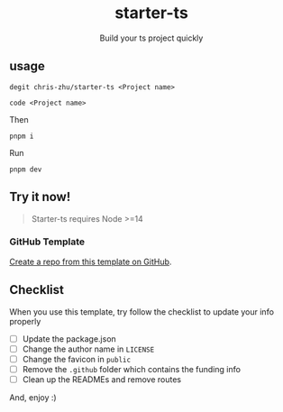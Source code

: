 <h1 align="center">starter-ts</h1>
<p align="center">Build your ts project quickly</p>

## usage
```shell
degit chris-zhu/starter-ts <Project name>
```

```shell
code <Project name>
```

Then
    
```shell
pnpm i
```
Run
```shell
pnpm dev
```

## Try it now!

> Starter-ts requires Node >=14

### GitHub Template

[Create a repo from this template on GitHub](https://github.com/chris-zhu/starter-ts/generate).

## Checklist

When you use this template, try follow the checklist to update your info properly

- [ ] Update the package.json
- [ ] Change the author name in `LICENSE`
- [ ] Change the favicon in `public`
- [ ] Remove the `.github` folder which contains the funding info
- [ ] Clean up the READMEs and remove routes

And, enjoy :)
